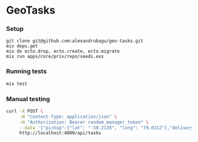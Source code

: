 # GeoTasks

### Setup
```
git clone git@github.com:alexandrubagu/geo-tasks.git
mix deps.get
mix do ecto.drop, ecto.create, ecto.migrate
mix run apps/core/priv/repo/seeds.exs
```

### Running tests
```elixir
mix test
```


### Manual testing
```bash
curl -X POST \
     -H "Content-Type: application/json" \
     -H "Authorization: Bearer random_manager_token" \
     --data '{"pickup":{"lat": "-50.2138", "long": "79.0312"},"delivery":{"lat": "-50.55", "long": "80.01"}}' \
     http://localhost:4000/api/tasks
```
